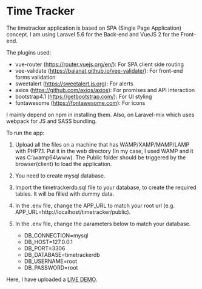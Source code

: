 # Time Tracker

The timetracker application is based on SPA (Single Page Application) concept.
I am using Laravel 5.6 for the Back-end and VueJS 2 for the Front-end.

The plugins used:

- vue-router (https://router.vuejs.org/en/): For SPA client side routing
- vee-validate (https://baianat.github.io/vee-validate/): For front-end forms validation
- sweetalert (https://sweetalert.js.org): For alerts
- axios (https://github.com/axios/axios): For promises and API interaction
- bootstrap4.1 (https://getbootstrap.com/): For UI styling
- fontawesome (https://fontawesome.com): For icons


I mainly depend on npm in installing them. Also, on Laravel-mix which uses webpack for JS and SASS bundling.

To run the app:

1. Upload all the files on a machine that has WAMP/XAMP/MAMP/LAMP with PHP7.1. Put it in the web directory (In my case, I used WAMP and it was C:\wamp64\www). The Public folder should be triggered by the browser(client) to load the application.
2. You need to create mysql database.
3. Import the timetrackerdb.sql file to your database, to create the required tables. It will be filled with dummy data.
4. In the .env file, change the APP_URL to match your root url (e.g. APP_URL=http://localhost/timetracker/public).
5. In the .env file, change the parameters below to match your database.

	- DB_CONNECTION=mysql
	- DB_HOST=127.0.0.1
	- DB_PORT=3306
	- DB_DATABASE=timetrackerdb
	- DB_USERNAME=root
	- DB_PASSWORD=root

Here, I have uploaded a [LIVE DEMO][1].

[1]: http://timetracker.idsarchitects.org
